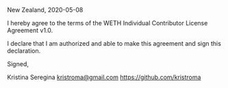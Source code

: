 New Zealand, 2020-05-08

I hereby agree to the terms of the WETH Individual Contributor License
Agreement v1.0.

I declare that I am authorized and able to make this agreement and sign this
declaration.

Signed,

Kristina Seregina kristroma@gmail.com https://github.com/kristroma
